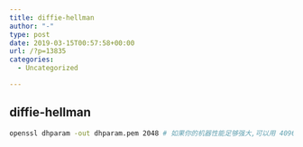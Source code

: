 ```yaml
---
title: diffie-hellman
author: "-"
type: post
date: 2019-03-15T00:57:58+00:00
url: /?p=13835
categories:
  - Uncategorized

---
```

## diffie-hellman
```bash
openssl dhparam -out dhparam.pem 2048 # 如果你的机器性能足够强大,可以用 4096 位加密
```